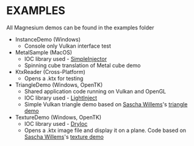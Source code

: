 # EXAMPLES 
	
All Magnesium demos can be found in the examples folder
 
 - InstanceDemo (Windows)
 	- Console only Vulkan interface test
 - MetalSample (MacOS)
 	- IOC library used - [SimpleInjector](https://simpleinjector.org/index.html)
 	- Spinning cube translation of Metal cube demo
 - KtxReader (Cross-Platform)
 	- Opens a .ktx for testing
 - TriangleDemo (Windows, OpenTK)
	- Shared application code running on Vulkan and OpenGL 
 	- IOC library used - [LightInject](http://www.lightinject.net/)
	- Simple Vulkan triangle demo based on [Sascha Willems](https://github.com/SaschaWillems)'s [triangle demo](https://github.com/SaschaWillems/Vulkan/blob/master/triangle/triangle.cpp)
 - TextureDemo (Windows, OpenTK)
  	- IOC library used - [DryIoc](https://bitbucket.org/dadhi/dryioc)
 	- Opens a .ktx image file and display it on a plane. Code based on [Sascha Willems](https://github.com/SaschaWillems)'s [texture demo](https://github.com/SaschaWillems/Vulkan/blob/master/texture/texture.cpp)

	